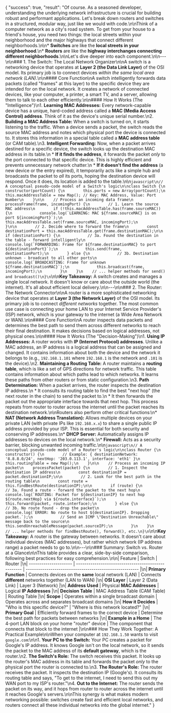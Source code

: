 {
    "success": true,
    "result": "Of course. As a seasoned developer, understanding the underlying network infrastructure is crucial for building robust and performant applications. Let's break down routers and switches in a structured, modular way, just like we would with code.\n\nThink of a computer network as a city's road system. To get from your house to a friend's house, you need two things: the local streets within your neighborhood and the major highways that connect different neighborhoods.\n\n*   **Switches** are like the **local streets in your neighborhood**.\n*   **Routers** are like the **highway interchanges connecting different neighborhoods**.\n\nLet's dive deeper into each component.\n\n---\n\n### 1. The Switch: The Local Network Organizer\n\nA switch is a networking device that operates at **Layer 2 (the Data Link Layer)** of the OSI model. Its primary job is to connect devices *within the same local area network (LAN)*.\n\n#### Core Function\nA switch intelligently forwards data packets (called \"frames\" at this layer) to the specific device they are intended for on the local network. It creates a network of connected devices, like your computer, a printer, a smart TV, and a server, allowing them to talk to each other efficiently.\n\n#### How It Works (The \"Intelligence\")\n1.  **Learning MAC Addresses:** Every network-capable device has a unique, hard-coded address called a **MAC (Media Access Control) address**. Think of it as the device's unique serial number.\n2.  **Building a MAC Address Table:** When a switch is turned on, it starts listening to the traffic. When a device sends a packet, the switch reads the source MAC address and notes which physical port the device is connected to. It stores this information in a special table called a **MAC address table** (or CAM table).\n3.  **Intelligent Forwarding:** Now, when a packet arrives destined for a specific device, the switch looks up the destination MAC address in its table.\n    *   **If it finds the address**, it forwards the packet *only* to the port connected to that specific device. This is highly efficient and prevents unnecessary network chatter.\n    *   **If it doesn't find the address** (a new device or the entry expired), it temporarily acts like a simple hub and broadcasts the packet to *all* its ports, hoping the destination device will respond. Once it does, its location is added to the table.\n\n```javascript\n// A conceptual pseudo-code model of a Switch's logic\n\nclass Switch {\n    constructor(portCount) {\n        this.ports = new Array(portCount);\n        this.macAddressTable = new Map(); // Key: MAC Address, Value: Port Number\n    }\n\n    // Process an incoming data frame\n    processFrame(frame, incomingPort) {\n        // 1. Learn the source MAC address\n        if (!this.macAddressTable.has(frame.sourceMAC)) {\n            console.log(`LEARNING: MAC ${frame.sourceMAC} is on port ${incomingPort}`);\n            this.macAddressTable.set(frame.sourceMAC, incomingPort);\n        }\n\n        // 2. Decide where to forward the frame\n        const destinationPort = this.macAddressTable.get(frame.destinationMAC);\n\n        if (destinationPort) {\n            // 3a. Found the destination in the table - forward intelligently\n            console.log(`FORWARDING: Frame for ${frame.destinationMAC} to port ${destinationPort}`);\n            this.send(frame, destinationPort);\n        } else {\n            // 3b. Destination unknown - broadcast to all other ports\n            console.log(`BROADCASTING: Frame for unknown ${frame.destinationMAC}`);\n            this.broadcast(frame, incomingPort);\n        }\n    }\n    // ... helper methods for send() and broadcast()\n}\n```\n\n**Key Takeaway:** A switch creates and manages a single local network. It doesn't know or care about the outside world (the internet). It's all about efficient local delivery.\n\n---\n\n### 2. The Router: The Network Connector\n\nA router is a more sophisticated networking device that operates at **Layer 3 (the Network Layer)** of the OSI model. Its primary job is to connect *different networks* together. The most common use case is connecting your home LAN to your Internet Service Provider's (ISP) network, which is your gateway to the internet (a Wide Area Network or WAN).\n\n#### Core Function\nA router inspects data packets and determines the best path to send them across different networks to reach their final destination. It makes decisions based on logical addresses, not physical ones.\n\n#### How It Works (The \"Decision-Making\")\n1.  **Using IP Addresses:** A router works with **IP (Internet Protocol) addresses**. Unlike a MAC address, an IP address is a logical address that can be assigned and changed. It contains information about both the device and the network it belongs to (e.g., `192.168.1.101` where `192.168.1` is the network and `.101` is the device).\n2.  **Maintaining a Routing Table:** A router maintains a **routing table**, which is like a set of GPS directions for network traffic. This table contains information about which paths lead to which networks. It learns these paths from other routers or from static configuration.\n3.  **Path Determination:** When a packet arrives, the router inspects the destination IP address.\n    *   It consults its routing table to find the best \"next hop\" (the next router in the chain) to send the packet to.\n    *   It then forwards the packet out the appropriate interface towards that next hop. This process repeats from router to router across the internet until the packet reaches its destination network.\n\nRouters also perform other critical functions:\n*   **NAT (Network Address Translation):** Allows multiple devices on your private LAN (with private IPs like `192.168.x.x`) to share a single public IP address provided by your ISP. This is essential for both security and conserving IP addresses.\n*   **DHCP Server:** Automatically assigns IP addresses to devices on the local network.\n*   **Firewall:** Acts as a security barrier, blocking unwanted incoming traffic.\n\n```javascript\n// A conceptual pseudo-code model of a Router's logic\n\nclass Router {\n    constructor() {\n        // Example: { destinationNetwork: '8.8.8.0/24', nextHop: '203.0.113.1', interface: 'eth1' }\n        this.routingTable = new Map();\n    }\n\n    // Process an incoming IP packet\n    processPacket(packet) {\n        // 1. Inspect the destination IP address\n        const destinationIP = packet.destinationIP;\n\n        // 2. Look for the best path in the routing table\n        const route = this.findBestRoute(destinationIP);\n\n        if (route) {\n            // 3a. Found a route - forward the packet to the next hop\n            console.log(`ROUTING: Packet for ${destinationIP} to next hop ${route.nextHop} via ${route.interface}`);\n            this.forward(packet, route.interface);\n        } else {\n            // 3b. No route found - drop the packet\n            console.log(`ERROR: No route to host ${destinationIP}. Dropping packet.`);\n            // Send an ICMP \"Destination Unreachable\" message back to the source\n            this.sendUnreachableMessage(packet.sourceIP);\n        }\n    }\n    // ... helper methods for findBestRoute(), forward(), etc.\n}\n```\n\n**Key Takeaway:** A router is the gateway between networks. It doesn't care about individual devices (MAC addresses), but rather which network (IP address range) a packet needs to go to.\n\n---\n\n### Summary: Switch vs. Router at a Glance\n\nThis table provides a clear, side-by-side comparison, following best practices for easy comprehension.\n\n| Feature               | Switch                                              | Router                                                  |\n| --------------------- | --------------------------------------------------- | ------------------------------------------------------- |\n| **Primary Function**  | Connects devices on the **same** local network (LAN)  | Connects **different** networks together (LAN to WAN)   |\n| **OSI Layer**         | Layer 2 (Data Link)                                 | Layer 3 (Network)                                       |\n| **Address Used**      | Physical **MAC Addresses**                          | Logical **IP Addresses**                                |\n| **Decision Table**    | MAC Address Table (CAM Table)                       | Routing Table                                           |\n| **Scope**             | Operates within a single broadcast domain           | Operates across and separates broadcast domains         |\n| **How it Decides**    | \"Who is this specific device?\"                      | \"Where is this network located?\"                        |\n| **Primary Goal**      | Efficiently forward frames to the correct device    | Determine the best path for packets between networks    |\n| **Example in a Home** | The 4-port LAN block on your home \"router\" device   | The component that connects that block to the internet  |\n\n### How They Work Together: A Practical Example\n\nWhen your computer at `192.168.1.50` wants to visit `google.com`:\n\n1.  **Your PC to the Switch:** Your PC creates a packet for Google's IP address. It knows Google isn't on the local network, so it sends the packet to the MAC address of its **default gateway**, which is the router.\n2.  **The Switch's Role:** The switch receives this packet. It looks up the router's MAC address in its table and forwards the packet *only* to the physical port the router is connected to.\n3.  **The Router's Role:** The router receives the packet. It inspects the destination IP (Google's). It consults its routing table and says, \"To get to the internet, I need to send this out my WAN port to my ISP's router.\"\n4.  **Out to the Internet:** The router sends the packet on its way, and it hops from router to router across the internet until it reaches Google's servers.\n\nThis synergy is what makes modern networking possible: switches create fast and efficient local networks, and routers connect all these individual networks into the global internet."
}